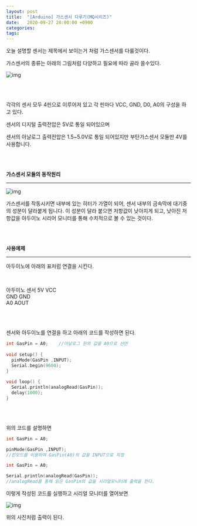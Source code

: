 ```yaml
---
layout: post
title:  "[Arduino] 가스센서 다루기(MQ시리즈)"
date:   2020-09-27 20:00:00 +0900
categories: 
tags: 
---
```

오늘 설명할 센서는 제목에서 보이는거 처럼 가스센서를 다룰것이다. 

가스센서의 종류는 아래의 그림처럼 다양하고 필요에 따라 골라 쓸수있다.

![img](https://KimJihun-1315.github.io/assets/img/posting/20200927/img01.png)

<br/>
<br/>

각각의 센서 모두 4핀으로 이루어져 있고 각 핀마다 VCC, GND, D0, A0의 구성을 하고 있다. 

센서의 디지털 출력전압은 5V로 통일 되어있으며 

센서의 아날로그 출력전압은 1.5~5.0V로 통일 되어있지만 부탄가스센서 모듈만 4V를 사용합니다.

<br/>
<br/>

**가스센서 모듈의 동작원리**

----

![img](https://KimJihun-1315.github.io/assets/img/posting/20200927/img02.png)

가스센서를 작동시키면 내부에 있는 히터가 가열이 되어, 센서 내부의 금속막에 대기중의 성분이 달라붙게 됩니다. 이 성분이 달라 붙으면 저항값이 낮아지게 되고, 낮아진 저항값을 아두이노 시리어 모니터를 통해 수치적으로 볼 수 있는 것이다.

<br/>
<br/>

**사용예제**

----

아두이노에 아래의 표처럼 연결을 시킨다.

<br/>

 아두이노  센서 
   5V      VCC  
   GND     GND  
   A0      AOUT 

<br/><br/>

센서와 아두이노를 연결을 하고 아래의 코드를 작성하면 된다.

```c
int GasPin = A0;	//아날로그 핀의 값을 A0으로 선언
 
void setup() {
  pinMode(GasPin ,INPUT);
  Serial.begin(9600);
}
 
void loop() {
  Serial.println(analogRead(GasPin));   
  delay(1000);
} 
```

<br/><br/>

위의 코드를 설명하면

```c
int GasPin = A0;

pinMode(GasPin ,INPUT);
//핀모드를 이용하여 GasPin(A0)의 값을 INPUT으로 지정
```


```c
int GasPin = A0;

Serial.println(analogRead(GasPin)); 
//analogRead를 통해 읽은 GasPin의 값을 시리얼모니터에 출력을 한다.
```



이렇게 작성된 코드를 실행하고 시리얼 모니터를 열어보면 

![img](https://KimJihun-1315.github.io/assets/img/posting/20200927/img03.png)

위의 사진처럼 출력이 된다.
